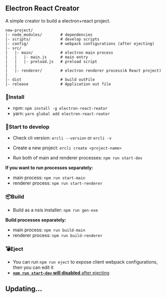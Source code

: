 ## Electron React Creator
A simple creator to build a electron+react project.
```
new-project/
|- node_modules/        # dependencies
|- scripts/             # develop scripts
|- config/              # webpack configurations (after ejecting)
|- src/
|   |- main/            # electron main process
|   |   |- main.js      # main entry
|   |   |- preload.js   # preload script
|   |
|   |- renderer/        # electron renderer process(A React project)
|
|- dist                 # build outFile
|- release              # Application out file
```

### 🎁Install
- npm: `npm install -g electron-react-reator`
- yarn: `yarn global add electron-react-reator`

### 🚀Start to develop
- Check cli version: `ercli --version` or `ercli -v`

- Create a new project: `ercli create <project-name>`
- Run both of main and renderer processes: `npm run start-dev`

**If you want to run processes separately:**
- main process: `npm run start-main`
- renderer process: `npm run start-renderer`

### 📦Build
- Build as a nsis installer: `npm run gen-exe`

**Build processes separately:**
- main process: `npm run build-main`
- renderer process: `npm run build-renderer`

### 💣Eject
- You can run `npm run eject` to expose client webpack configurations, then you can edit it
- <u>**`npm run start-dev` will disabled** after ejecting</u>


## Updating...